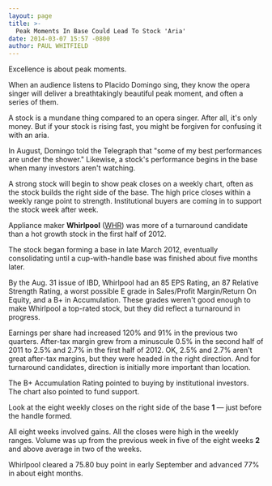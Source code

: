 ```yaml
---
layout: page
title: >-
  Peak Moments In Base Could Lead To Stock 'Aria'
date: 2014-03-07 15:57 -0800
author: PAUL WHITFIELD
---
```





Excellence is about peak moments.


When an audience listens to Placido Domingo sing, they know the opera singer will deliver a breathtakingly beautiful peak moment, and often a series of them.


A stock is a mundane thing compared to an opera singer. After all, it's only money. But if your stock is rising fast, you might be forgiven for confusing it with an aria.


In August, Domingo told the Telegraph that "some of my best performances are under the shower." Likewise, a stock's performance begins in the base when many investors aren't watching.


A strong stock will begin to show peak closes on a weekly chart, often as the stock builds the right side of the base. The high price closes within a weekly range point to strength. Institutional buyers are coming in to support the stock week after week.


Appliance maker **Whirlpool** ([WHR](https://research.investors.com/quote.aspx?symbol=WHR)) was more of a turnaround candidate than a hot growth stock in the first half of 2012.


The stock began forming a base in late March 2012, eventually consolidating until a cup-with-handle base was finished about five months later.


By the Aug. 31 issue of IBD, Whirlpool had an 85 EPS Rating, an 87 Relative Strength Rating, a worst possible E grade in Sales/Profit Margin/Return On Equity, and a B+ in Accumulation. These grades weren't good enough to make Whirlpool a top-rated stock, but they did reflect a turnaround in progress.


Earnings per share had increased 120% and 91% in the previous two quarters. After-tax margin grew from a minuscule 0.5% in the second half of 2011 to 2.5% and 2.7% in the first half of 2012. OK, 2.5% and 2.7% aren't great after-tax margins, but they were headed in the right direction. And for turnaround candidates, direction is initially more important than location.


The B+ Accumulation Rating pointed to buying by institutional investors. The chart also pointed to fund support.


Look at the eight weekly closes on the right side of the base **1** — just before the handle formed.


All eight weeks involved gains. All the closes were high in the weekly ranges. Volume was up from the previous week in five of the eight weeks **2** and above average in two of the weeks.


Whirlpool cleared a 75.80 buy point in early September and advanced 77% in about eight months.





